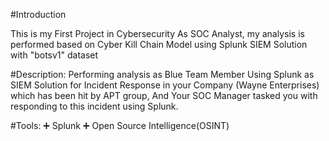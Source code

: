 #Introduction

This is my First Project in Cybersecurity As SOC Analyst, my analysis is performed based on Cyber Kill Chain Model using Splunk SIEM Solution with "botsv1" dataset

#Description: 
Performing analysis as Blue Team Member Using Splunk as SIEM Solution for Incident Response in your Company (Wayne Enterprises) which has been hit by APT group, And Your SOC Manager tasked you with responding to this incident using Splunk.

#Tools:
 ➕ Splunk
 ➕ Open Source Intelligence(OSINT) 
